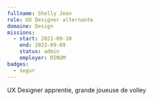 ```yaml
---
fullname: Shelly Jean
role: UX Designer alternante
domaine: Design
missions:
  - start: 2021-09-10
    end: 2023-09-09
    status: admin
    employer: DINUM
badges:
  - segur
---
```


UX Designer apprentie, grande joueuse de volley 
